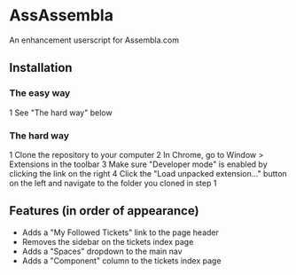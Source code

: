 # AssAssembla

An enhancement userscript for Assembla.com

## Installation

### The easy way

1   See "The hard way" below

### The hard way

1   Clone the repository to your computer
2   In Chrome, go to Window > Extensions in the toolbar
3   Make sure "Developer mode" is enabled by clicking the link on the right
4   Click the "Load unpacked extension..." button on the left and navigate to the folder you cloned in step 1

## Features (in order of appearance)

*   Adds a "My Followed Tickets" link to the page header
*   Removes the sidebar on the tickets index page
*   Adds a "Spaces" dropdown to the main nav
*   Adds a "Component" column to the tickets index page
